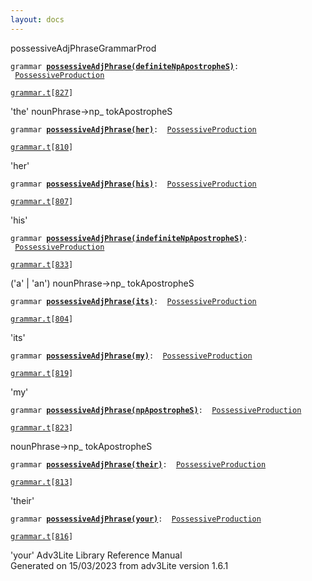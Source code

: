 ```yaml
---
layout: docs
---
```

<span class="title">possessiveAdjPhrase</span><span class="type">GrammarProd</span>

`grammar `**[`possessiveAdjPhrase(definiteNpApostropheS)`](../object/possessiveAdjPhrase(definiteNpApostropheS).html)**` :   `[`PossessiveProduction`](../object/PossessiveProduction.html)

[`grammar.t`](../file/grammar.t.html)`[`[`827`](../source/grammar.t.html#827)`]`



'the' nounPhrase-\>np\_ tokApostropheS



`grammar `**[`possessiveAdjPhrase(her)`](../object/possessiveAdjPhrase(her).html)**` :   `[`PossessiveProduction`](../object/PossessiveProduction.html)

[`grammar.t`](../file/grammar.t.html)`[`[`810`](../source/grammar.t.html#810)`]`



'her'



`grammar `**[`possessiveAdjPhrase(his)`](../object/possessiveAdjPhrase(his).html)**` :   `[`PossessiveProduction`](../object/PossessiveProduction.html)

[`grammar.t`](../file/grammar.t.html)`[`[`807`](../source/grammar.t.html#807)`]`



'his'



`grammar `**[`possessiveAdjPhrase(indefiniteNpApostropheS)`](../object/possessiveAdjPhrase(indefiniteNpApostropheS).html)**` :   `[`PossessiveProduction`](../object/PossessiveProduction.html)

[`grammar.t`](../file/grammar.t.html)`[`[`833`](../source/grammar.t.html#833)`]`



('a' \| 'an') nounPhrase-\>np\_ tokApostropheS



`grammar `**[`possessiveAdjPhrase(its)`](../object/possessiveAdjPhrase(its).html)**` :   `[`PossessiveProduction`](../object/PossessiveProduction.html)

[`grammar.t`](../file/grammar.t.html)`[`[`804`](../source/grammar.t.html#804)`]`



'its'



`grammar `**[`possessiveAdjPhrase(my)`](../object/possessiveAdjPhrase(my).html)**` :   `[`PossessiveProduction`](../object/PossessiveProduction.html)

[`grammar.t`](../file/grammar.t.html)`[`[`819`](../source/grammar.t.html#819)`]`



'my'



`grammar `**[`possessiveAdjPhrase(npApostropheS)`](../object/possessiveAdjPhrase(npApostropheS).html)**` :   `[`PossessiveProduction`](../object/PossessiveProduction.html)

[`grammar.t`](../file/grammar.t.html)`[`[`823`](../source/grammar.t.html#823)`]`



nounPhrase-\>np\_ tokApostropheS



`grammar `**[`possessiveAdjPhrase(their)`](../object/possessiveAdjPhrase(their).html)**` :   `[`PossessiveProduction`](../object/PossessiveProduction.html)

[`grammar.t`](../file/grammar.t.html)`[`[`813`](../source/grammar.t.html#813)`]`



'their'



`grammar `**[`possessiveAdjPhrase(your)`](../object/possessiveAdjPhrase(your).html)**` :   `[`PossessiveProduction`](../object/PossessiveProduction.html)

[`grammar.t`](../file/grammar.t.html)`[`[`816`](../source/grammar.t.html#816)`]`



'your'
Adv3Lite Library Reference Manual  
Generated on 15/03/2023 from adv3Lite version 1.6.1


